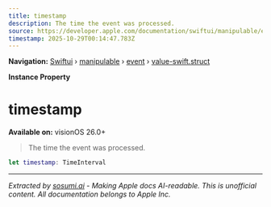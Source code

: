 ```yaml
---
title: timestamp
description: The time the event was processed.
source: https://developer.apple.com/documentation/swiftui/manipulable/event/value-swift.struct/timestamp
timestamp: 2025-10-29T00:14:47.783Z
---
```


**Navigation:** [Swiftui](/documentation/swiftui) › [manipulable](/documentation/swiftui/manipulable) › [event](/documentation/swiftui/manipulable/event) › [value-swift.struct](/documentation/swiftui/manipulable/event/value-swift.struct)

**Instance Property**

# timestamp

**Available on:** visionOS 26.0+

> The time the event was processed.

```swift
let timestamp: TimeInterval
```

---

*Extracted by [sosumi.ai](https://sosumi.ai) - Making Apple docs AI-readable.*
*This is unofficial content. All documentation belongs to Apple Inc.*
